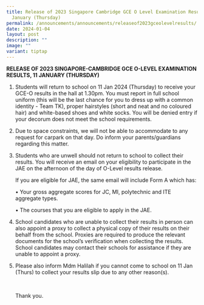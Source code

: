 ```yaml
---
title: Release of 2023 Singapore Cambridge GCE O Level Examination Results, 11
  January (Thursday)
permalink: /announcements/announcements/releaseof2023gceolevelresults/
date: 2024-01-04
layout: post
description: ""
image: ""
variant: tiptap
---
```

<p><strong>RELEASE OF 2023 SINGAPORE-CAMBRIDGE GCE O-LEVEL EXAMINATION RESULTS, 11 JANUARY (THURSDAY)</strong></p><ol data-tight="true" class="tight"><li><p>Students will return to school on 11 Jan 2024 (Thursday) to receive your GCE-O results in the hall at 1.30pm. You must report in full school uniform (this will be the last chance for you to dress up with a common identity - Team TK), proper hairstyles (short and neat and no coloured hair) and white-based shoes and white socks. You will be denied entry if your decorum does not meet the school requirements.</p></li><li><p>Due to space constraints, we will not be able to accommodate to any request for carpark on that day. Do inform your parents/guardians regarding this matter.</p></li><li><p>Students who are unwell should not return to school to collect their results. You will receive an email on your eligibility to participate in the JAE on the afternoon of the day of O-Level results release.</p><p>If you are eligible for JAE, the same email will include Form A which has:</p><p>• Your gross aggregate scores for JC, MI, polytechnic and ITE aggregate types.</p><p>• The courses that you are eligible to apply in the JAE.</p></li><li><p>School candidates who are unable to collect their results in person can also appoint a proxy to collect a physical copy of their results on their behalf from the school. Proxies are required to produce the relevant documents for the school’s verification when collecting the results. School candidates may contact their schools for assistance if they are unable to appoint a proxy.</p></li><li><p>Please also inform Mdm Halilah if you cannot come to school on 11 Jan (Thurs) to collect your results slip due to any other reason(s).</p><p>&nbsp;</p><p>Thank you.</p></li></ol><p></p>